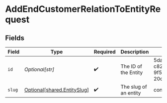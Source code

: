 # AddEndCustomerRelationToEntityRequest


## Fields

| Field                                                                | Type                                                                 | Required                                                             | Description                                                          | Example                                                              |
| -------------------------------------------------------------------- | -------------------------------------------------------------------- | -------------------------------------------------------------------- | -------------------------------------------------------------------- | -------------------------------------------------------------------- |
| `id`                                                                 | *Optional[str]*                                                      | :heavy_check_mark:                                                   | The ID of the Entity                                                 | 5da0a718-c822-403d-9f5d-20d4584e0528                                 |
| `slug`                                                               | [Optional[shared.EntitySlug]](undefined/models/shared/entityslug.md) | :heavy_check_mark:                                                   | The slug of an entity                                                | contact                                                              |